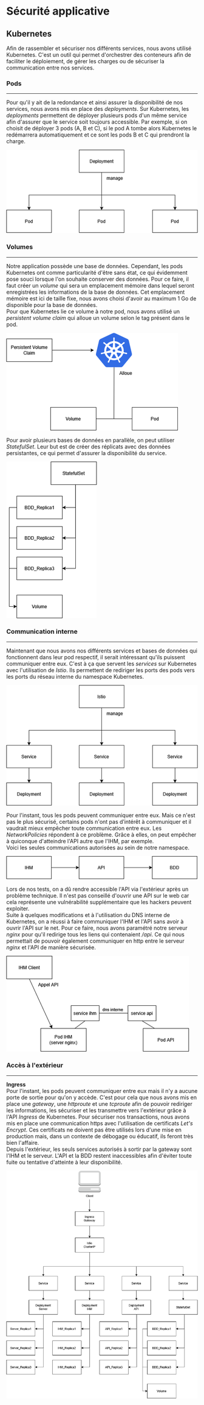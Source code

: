 # Sécurité applicative

## Kubernetes  
Afin de rassembler et sécuriser nos différents services, nous avons utilisé Kubernetes. C'est un outil qui permet d'orchestrer des conteneurs afin de faciliter le déploiement, de gérer les charges ou de sécuriser la communication entre nos services.

### Pods  
___
Pour qu'il y ait de la redondance et ainsi assurer la disponibilité de nos services, nous avons mis en place des *deployments*. Sur Kubernetes, les *deployments* permettent de déployer plusieurs pods d'un même service afin d'assurer que le service soit toujours accessible. Par exemple, si on choisit de déployer 3 pods (A, B et C), si le pod A tombe alors Kubernetes le redémarrera automatiquement et ce sont les pods B et C qui prendront la charge.

![pods](./images/pods.png)

### Volumes  
___
Notre application possède une base de données. Cependant, les pods Kubernetes ont comme particularité d'être sans état, ce qui évidemment pose souci lorsque l'on souhaite conserver des données. Pour ce faire, il faut créer un *volume* qui sera un emplacement mémoire dans lequel seront enregistrées les informations de la base de données. Cet emplacement mémoire est ici de taille fixe, nous avons choisi d'avoir au maximum 1 Go de disponible pour la base de données.  
Pour que Kubernetes lie ce volume à notre pod, nous avons utilisé un *persistent volume claim* qui alloue un volume selon le tag présent dans le pod.

![volume](./images/volume.png)

Pour avoir plusieurs bases de données en parallèle, on peut utiliser *StatefulSet*. Leur but est de créer des réplicats avec des données persistantes, ce qui permet d'assurer la disponibilité du service.

![stateful](./images/stateful.png)

### Communication interne 
___
Maintenant que nous avons nos différents services et bases de données qui fonctionnent dans leur pod respectif, il serait intéressant qu'ils puissent communiquer entre eux. C'est à ça que servent les *services* sur Kubernetes avec l'utilisation de *Istio*. Ils permettent de rediriger les ports des pods vers les ports du réseau interne du namespace Kubernetes.

![service](./images/service.png)

Pour l'instant, tous les pods peuvent communiquer entre eux. Mais ce n'est pas le plus sécurisé, certains pods n'ont pas d’intérêt à communiquer et il vaudrait mieux empêcher toute communication entre eux. Les *NetworkPolicies* répondent à ce problème. Grâce à elles, on peut empêcher à quiconque d'atteindre l'API autre que l'IHM, par exemple.  
Voici les seules communications autorisées au sein de notre namespace.

![policie](./images/policie.png)

Lors de nos tests, on a dû rendre accessible l'API via l'extérieur après un problème technique. Il n'est pas conseillé d'ouvrir une API sur le web car cela représente une vulnérabilité supplémentaire que les hackers peuvent exploiter.  
Suite à quelques modifications et à l'utilisation du DNS interne de Kubernetes, on a réussi à faire communiquer l'IHM et l'API sans avoir à ouvrir l'API sur le net. Pour ce faire, nous avons paramétré notre serveur *nginx* pour qu'il redirige tous les liens qui contenaient */api*. Ce qui nous permettait de pouvoir également communiquer en http entre le serveur *nginx* et l'API de manière sécurisée.

![nginx](./images/nginx.png)

### Accès à l'extérieur  
___
**Ingress**  
Pour l'instant, les pods peuvent communiquer entre eux mais il n'y a aucune porte de sortie pour qu'on y accède. C'est pour cela que nous avons mis en place une *gateway*, une *httproute* et une *tcproute* afin de pouvoir rediriger les informations, les sécuriser et les transmettre vers l'extérieur grâce à l'API *Ingress* de Kubernetes.
Pour sécuriser nos transactions, nous avons mis en place une communication https avec l'utilisation de certificats *Let's Encrypt*. Ces certificats ne doivent pas être utilisés lors d'une mise en production mais, dans un contexte de débogage ou éducatif, ils feront très bien l'affaire.  
Depuis l'extérieur, les seuls services autorisés à sortir par la gateway sont l'IHM et le serveur. L'API et la BDD restent inaccessibles afin d'éviter toute fuite ou tentative d'atteinte à leur disponibilité.


![global](./images/global.png)
